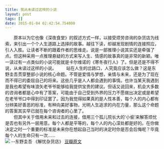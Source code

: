 ```yaml
---
title: 我从未读过这样的小说
layout: post
tags: []
date: 2015-01-04 02:42:54.754000
---
```

　　原本以为它也像《深夜食堂》的叙述方式一样，以接受烦劳咨询的杂货店为线索，来引出一个个人生道路上选择的故事。越往下读，却越发现剧情的连接照应，引人入胜。让读者不断的跟着作者的思维走。说是一部推理小说其实还是牵强了点。但这种采用一点推理悬疑的方式来写人生、情感的故事真的是非常的新颖。唯一读过有一点类似的小说可能就是卡尔维诺的《寒冬夜行人》了。但是还是不得不说，从未读过这样的小说。 
　　站在人生的岔路口，人究竟应该怎么做？这是东野圭吾贯穿整部小说的核心命题。不管是爱情与梦想，亲情与未来，还是为了现在而不得已的委屈自己的将来。这些几乎是人人都会遇到的事情。也许当某天我遇到是我也希望有味浪矢老爷爷能够给我提供宝贵的建议。但话又说回来，机会大多数的咨询者都是心中有了答案，可能由于自己受到外界的压力不愿做出决定或是希望在老爷爷口中得到印证罢了。因为我觉得如果真的是人性本善，每个人的内心都有分辨美好善恶的标准，有种向美好事物，光明人生追求的内在力量，那么这个命题的答案其实早已就在每个咨询者的心里了。  
　　但其中关于借用未来和过去的连接，借用三个孤儿院长大的‘小偷’来解答烦忧是否也有另外一层用意。每个人都是平等的，每个人的内心深处都是好的。在你做决定之时一个重要的标准是未来你在想起自己当时的决定时你是否会后悔呢？毕竟每个人的生命只有一次……  
![]({{site.cdnurl}}/assets/images/posts/2015/07/s27284878.jpg)
  --东野圭吾 《解忧杂货店》 [豆瓣原文](http://book.douban.com/review/7317487/)
